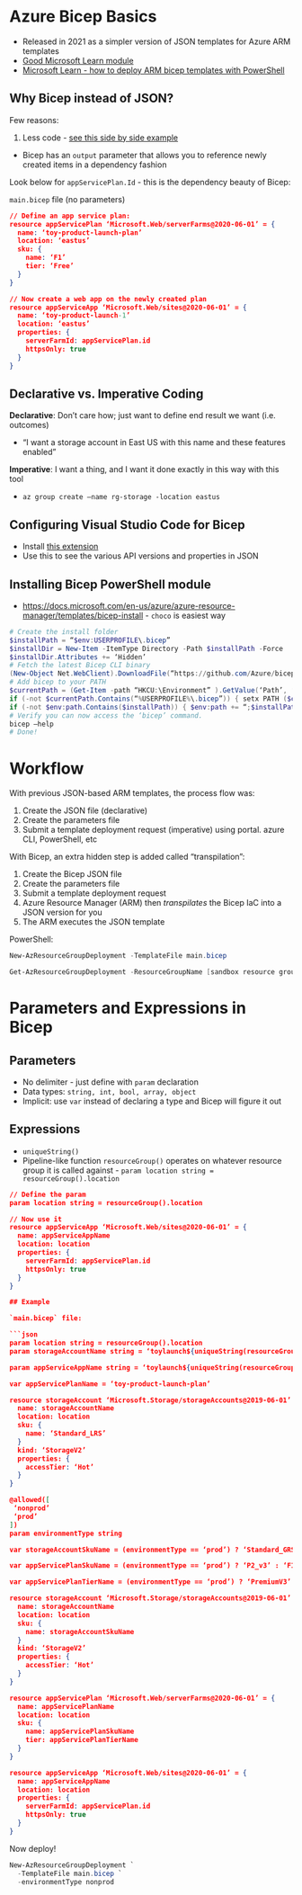 # Azure Bicep Basics

- Released in 2021 as a simpler version of JSON templates for Azure ARM templates
- [Good Microsoft Learn module](https://docs.microsoft.com/en-us/learn/modules/introduction-to-infrastructure-as-code-using-bicep/)
- [Microsoft Learn - how to deploy ARM bicep templates with PowerShell](https://docs.microsoft.com/en-us/learn/modules/deploy-azure-resources-by-using-bicep-templates/)

## Why Bicep instead of JSON?

Few reasons:
1. Less code - [see this side by side example](https://bicepdemo.z22.web.core.windows.net/)
- Bicep has an `output` parameter that allows you to reference newly created items in a dependency fashion

Look below for `appServicePlan.Id` - this is the dependency beauty of Bicep:


`main.bicep` file (no parameters)
```json
// Define an app service plan:
resource appServicePlan ‘Microsoft.Web/serverFarms@2020-06-01’ = {
  name: ‘toy-product-launch-plan’
  location: ‘eastus’
  sku: {
    name: ‘F1’
    tier: ‘Free’
  }
}

// Now create a web app on the newly created plan 
resource appServiceApp ‘Microsoft.Web/sites@2020-06-01’ = {
  name: ‘toy-product-launch-1’
  location: ‘eastus’
  properties: {
    serverFarmId: appServicePlan.id
    httpsOnly: true
  }
}

```

## Declarative vs. Imperative Coding

**Declarative**: Don’t care how; just want to define end result we want (i.e. outcomes)
- “I want a storage account in East US with this name and these features enabled”

**Imperative**: I want a thing, and I want it done exactly in this way with this tool
- `az group create —name rg-storage -location eastus`

## Configuring Visual Studio Code for Bicep

- Install [this extension](https://marketplace.visualstudio.com/items?itemName=ms-azuretools.vscode-bicep)
- Use this to see the various API versions and properties in JSON 

## Installing Bicep PowerShell module

- https://docs.microsoft.com/en-us/azure/azure-resource-manager/templates/bicep-install 
      - `choco` is easiest way
      
 ```powershell
 # Create the install folder
$installPath = “$env:USERPROFILE\.bicep”
$installDir = New-Item -ItemType Directory -Path $installPath -Force
$installDir.Attributes += ‘Hidden’
# Fetch the latest Bicep CLI binary
(New-Object Net.WebClient).DownloadFile(“https://github.com/Azure/bicep/releases/latest/download/bicep-win-x64.exe”, “$installPath\bicep.exe”)
# Add bicep to your PATH
$currentPath = (Get-Item -path “HKCU:\Environment” ).GetValue(‘Path’, ‘’, ‘DoNotExpandEnvironmentNames’)
if (-not $currentPath.Contains(“%USERPROFILE%\.bicep”)) { setx PATH ($currentPath + “;%USERPROFILE%\.bicep”) }
if (-not $env:path.Contains($installPath)) { $env:path += “;$installPath” }
# Verify you can now access the ‘bicep’ command.
bicep —help
# Done!
```

# Workflow

With previous JSON-based ARM templates, the process flow was:
1. Create the JSON file (declarative)
2. Create the parameters file
3. Submit a template deployment request  (imperative) using portal. azure CLI, PowerShell, etc

With Bicep, an extra hidden step is added called “transpilation”:
1. Create the Bicep JSON file
2. Create the parameters file
3. Submit a template deployment request
4. Azure Resource Manager (ARM) then *transpilates* the Bicep IaC into a JSON version for you
5. The ARM executes the JSON template

PowerShell: 
```powershell
New-AzResourceGroupDeployment -TemplateFile main.bicep

Get-AzResourceGroupDeployment -ResourceGroupName [sandbox resource group name] | Format-Table
```

# Parameters and Expressions in Bicep

## Parameters 

- No delimiter - just define with `param` declaration
- Data types: `string, int, bool, array, object`
- Implicit: use `var` instead of declaring a type and Bicep will figure it out

## Expressions

- `uniqueString()`
- Pipeline-like function `resourceGroup()` operates on whatever resource group it is called against - `param location string = resourceGroup().location`

```json
// Define the param
param location string = resourceGroup().location

// Now use it
resource appServiceApp ‘Microsoft.Web/sites@2020-06-01’ = {
  name: appServiceAppName
  location: location
  properties: {
    serverFarmId: appServicePlan.id
    httpsOnly: true
  }
}

## Example

`main.bicep` file:

```json
param location string = resourceGroup().location
param storageAccountName string = ‘toylaunch${uniqueString(resourceGroup().id)}’

param appServiceAppName string = ‘toylaunch${uniqueString(resourceGroup().id)}’

var appServicePlanName = ‘toy-product-launch-plan’

resource storageAccount ‘Microsoft.Storage/storageAccounts@2019-06-01’ = {
  name: storageAccountName
  location: location
  sku: {
    name: ‘Standard_LRS’
  }
  kind: ‘StorageV2’
  properties: {
    accessTier: ‘Hot’
  }
}

@allowed([
 ‘nonprod’
 ‘prod’
])
param environmentType string

var storageAccountSkuName = (environmentType == ‘prod’) ? ‘Standard_GRS’ : ‘Standard_LRS’

var appServicePlanSkuName = (environmentType == ‘prod’) ? ‘P2_v3’ : ‘F1’

var appServicePlanTierName = (environmentType == ‘prod’) ? ‘PremiumV3’ : ‘Free’

resource storageAccount ‘Microsoft.Storage/storageAccounts@2019-06-01’ = {
  name: storageAccountName
  location: location
  sku: {
    name: storageAccountSkuName
  }
  kind: ‘StorageV2’
  properties: {
    accessTier: ‘Hot’
  }
}

resource appServicePlan ‘Microsoft.Web/serverFarms@2020-06-01’ = {
  name: appServicePlanName
  location: location
  sku: {
    name: appServicePlanSkuName
    tier: appServicePlanTierName
  }
}

resource appServiceApp ‘Microsoft.Web/sites@2020-06-01’ = {
  name: appServiceAppName
  location: location
  properties: {
    serverFarmId: appServicePlan.id
    httpsOnly: true
  }
}
``` 

Now deploy!

```powershell
New-AzResourceGroupDeployment `
  -TemplateFile main.bicep `
  -environmentType nonprod
``` 
